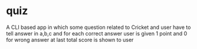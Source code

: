 # quiz
A CLI based app in which some question related to
Cricket and user have to tell answer in a,b,c and for each correct answer user is given 1 point and 0 for wrong answer at last total score is shown to user
